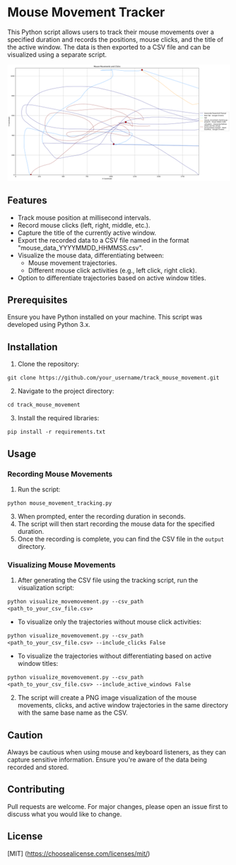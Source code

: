 # Mouse Movement Tracker
This Python script allows users to track their mouse movements over a specified duration and records the positions, mouse clicks, and the title of the active window. The data is then exported to a CSV file and can be visualized using a separate script.

![Mouse Movement Visualization](output/mouse_data_20231006_115516.png)


## Features
- Track mouse position at millisecond intervals.
- Record mouse clicks (left, right, middle, etc.).
- Capture the title of the currently active window.
- Export the recorded data to a CSV file named in the format "mouse_data_YYYYMMDD_HHMMSS.csv".
- Visualize the mouse data, differentiating between:
  - Mouse movement trajectories.
  - Different mouse click activities (e.g., left click, right click).
- Option to differentiate trajectories based on active window titles.


## Prerequisites
Ensure you have Python installed on your machine. This script was developed using Python 3.x.

## Installation
1. Clone the repository:
  ```
  git clone https://github.com/your_username/track_mouse_movement.git
  ```
2. Navigate to the project directory:
  ```
  cd track_mouse_movement
  ```
3. Install the required libraries:
  ```
  pip install -r requirements.txt
  ```
## Usage
### Recording Mouse Movements
1. Run the script:
  ```
  python mouse_movement_tracking.py
  ```
3. When prompted, enter the recording duration in seconds.
4. The script will then start recording the mouse data for the specified duration.
5. Once the recording is complete, you can find the CSV file in the `output` directory.

### Visualizing Mouse Movements
1. After generating the CSV file using the tracking script, run the visualization script:
  ```
  python visualize_movemovement.py --csv_path <path_to_your_csv_file.csv>
  ```
- To visualize only the trajectories without mouse click activities:
 ```
 python visualize_movemovement.py --csv_path <path_to_your_csv_file.csv> --include_clicks False
 ```

- To visualize the trajectories without differentiating based on active window titles:
 ```
 python visualize_movemovement.py --csv_path <path_to_your_csv_file.csv> --include_active_windows False
 ```

2. The script will create a PNG image visualization of the mouse movements, clicks, and active window trajectories in the same directory with the same base name as the CSV.

## Caution
Always be cautious when using mouse and keyboard listeners, as they can capture sensitive information. Ensure you're aware of the data being recorded and stored.

## Contributing
Pull requests are welcome. For major changes, please open an issue first to discuss what you would like to change.

## License
[MIT] (https://choosealicense.com/licenses/mit/)

